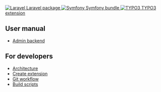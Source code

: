 <div class=integrations>
	<a class="integration" href="laravel/">
		<img class="logo" src="https://aimeos.org/fileadmin/aimeos.org/icons/laravel.png" title="Laravel" />
		<span class="name">Laravel package</span>
	</a>
	<a class="integration" href="symfony/">
		<img class="logo" src="https://aimeos.org/fileadmin/aimeos.org/icons/symfony.png" title="Symfony" />
		<span class="name">Symfony bundle</span>
	</a>
	<a class="integration" href="typo3/">
		<img class="logo" src="https://aimeos.org/fileadmin/aimeos.org/icons/typo3.png" title="TYPO3" />
		<span class="name">TYPO3 extension</span>
	</a>
</div>
<div class="topic">
	<h2>User manual</h2>
	<ul>
		<li><a href="manual/">Admin backend</a></li>
	</ul>
</div>
<div class="topic">
	<h2>For developers</h2>
	<ul>
		<li><a href="developer/architecture/">Architecture</a></li>
		<li><a href="developer/extensions/">Create extension</a></li>
		<li><a href="developer/git/">Git workflow</a></li>
		<li><a href="developer/phing/">Build scripts</a></li>
	</ul>
</div>
